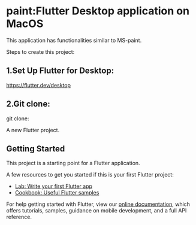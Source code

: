 # paint:Flutter Desktop application on MacOS

This application has functionalities similar to
MS-paint.

Steps to create this project:

## 1.Set Up Flutter for Desktop:
https://flutter.dev/desktop

## 2.Git clone:
git clone:





A new Flutter project.

## Getting Started

This project is a starting point for a Flutter application.

A few resources to get you started if this is your first Flutter project:

- [Lab: Write your first Flutter app](https://flutter.dev/docs/get-started/codelab)
- [Cookbook: Useful Flutter samples](https://flutter.dev/docs/cookbook)

For help getting started with Flutter, view our
[online documentation](https://flutter.dev/docs), which offers tutorials,
samples, guidance on mobile development, and a full API reference.
